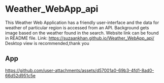 # Weather_WebApp_api
This Weather Web Application has a friendly user-interface and the data for weather of particular region is accessed from an API. Background gets image based on the weather found in the search. Website link can be found in README file.
Link: https://suzaankhan.github.io/Weather_WebApp_api/
Desktop view is recommended,thank you

## App
https://github.com/user-attachments/assets/d57001a0-69b3-4fd1-8ad0-66d52d951c5e
